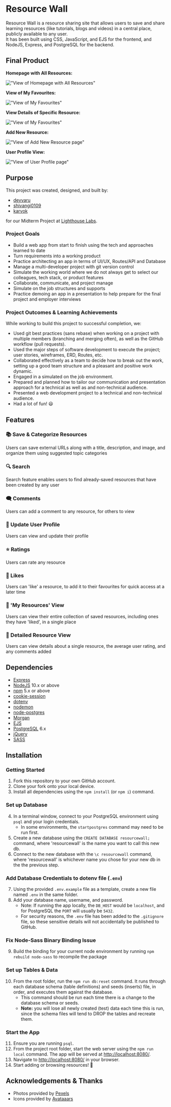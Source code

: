 # Resource Wall
Resource Wall is a resource sharing site that allows users to save and share learning resources (like tutorials, blogs and videos) in a central place, publicly available to any user.  
It has been built using CSS, JavaScript, and EJS for the frontend, and NodeJS, Express, and PostgreSQL for the backend.

## Final Product

**Homepage with All Resources:**

!["View of Homepage with All Resources"](/public/docs/screenshots/homepage-screenshot.jpg)

**View of My Favourites:**

!["View of My Favourites"](/public/docs/screenshots/my-favourites-screenshot.jpg)

**View Details of Specific Resource:**

!["View of My Favourites"](/public/docs/screenshots/show-single-resource-screenshot.jpg)

**Add New Resource:**

!["View of Add New Resource page"](/public/docs/screenshots/add-new-resource-screenshot.jpg)

**User Profile View:**

!["View of User Profile page"](/public/docs/screenshots/my-profile-screenshot.jpg)

## Purpose
This project was created, designed, and built by: 
* [devvaru](https://github.com/Devvaru)
* [shivangi0109](https://github.com/shivangi0109)
* [karvok](https://github.com/karvok)  

for our Midterm Project at [Lighthouse Labs](https://www.lighthouselabs.ca/en/web-development-flex-program).

### Project Goals 
* Build a web app from start to finish using the tech and approaches learned to date
* Turn requirements into a working product
* Practice architecting an app in terms of UI/UX, Routes/API and Database
* Manage a multi-developer project with git version control
* Simulate the working world where we do not always get to select our colleagues, tech stack, or product features
* Collaborate, communicate, and project manage
* Simulate on the job structures and supports
* Practice demoing an app in a presentation to help prepare for the final project and employer interviews

### Project Outcomes & Learning Achievements
While working to build this project to successful completion, we: 
* Used git best practices (sans rebase) when working on a project with multiple members (branching and merging often), as well as the GitHub workflow (pull requests).
* Used the major steps of software development to execute the project; user stories, wireframes, ERD, Routes, etc.
* Collaborated effectively as a team to decide how to break out the work, setting up a good team structure and a pleasant and positive work dynamic.
* Engaged in a simulated on the job environment.
* Prepared and planned how to tailor our communication and presentation approach for a technical as well as and non-technical audience.
* Presented a web development project to a technical and non-technical audience.
* Had a lot of fun! 😃

## Features

### 📚 Save & Categorize Resources
Users can save external URLs along with a title, description, and image, and organize them using suggested topic categories

### 🔍 Search 
Search feature enables users to find already-saved resources that have been created by any user

### 🗨️ Comments 
Users can add a comment to any resource, for others to view

### 🤩 Update User Profile
Users can view and update their profile

### ⭐ Ratings 
Users can rate any resource

### 💙 Likes
Users can 'like' a resource, to add it to their favourites for quick access at a later time

### 📑 'My Resources' View
Users can view their entire collection of saved resources, including ones they have 'liked', in a single place

### 📖 Detailed Resource View
Users can view details about a single resource, the average user rating, and any comments added

## Dependencies
* [Express](https://expressjs.com/)
* [NodeJS](https://nodejs.org/) 10.x or above
* [npm](https://www.npmjs.com/) 5.x or above
* [cookie-session](https://www.npmjs.com/package/cookie-session)
* [dotenv](https://www.npmjs.com/package/dotenv)
* [nodemon](https://www.npmjs.com/package/nodemon)
* [node-postgres](https://node-postgres.com)
* [Morgan](https://www.npmjs.com/package/morgan)
* [EJS](https://ejs.co/)
* [PostgreSQL](https://www.postgresql.org/) 6.x
* [jQuery](https://jquery.com/)
* [SASS](https://www.npmjs.com/package/sass/)

## Installation

### Getting Started
1. Fork this repository to your own GitHub account.
2. Clone your fork onto your local device.
3. Install all dependencies using the `npm install` (or `npm i`) command.

### Set up Database
4. In a terminal window, connect to your PostgreSQL environment using `psql` and your login credentials.
   * In some environments, the `startpostgres` command may need to be run first.
5. Create a new database using the `CREATE DATABASE resourcewall;` command, where 'resourcewall' is the name you want to call this new db.
6. Connect to the new database with the `\c resourcewall` command, where 'resourcewall' is whichever name you chose for your new db in the the previous step.

### Add Database Credentials to dotenv file (`.env`) 
7. Using the provided `.env.example` file as a template, create a new file named `.env` in the same folder.
8. Add your database name, username, and password.
    * Note: If running the app locally, the `DB_HOST` would be `localhost`, and for PostgreSQL the `PORT` will usually be `5432`.
    * For security reasons, the `.env` file has been added to the `.gitignore` file, so these sensitive details will not accidentally be published to GitHub.

### Fix Node-Sass Binary Binding Issue
9. Build the binding for your current node environment by running `npm rebuild node-sass` to recompile the package

### Set up Tables & Data
10. From the root folder, run the `npm run db:reset` command. It runs through each database schema (table definitions) and seeds (inserts) file, in order, and executes them against the database.
    * This command should be run each time there is a change to the database schema or seeds.
    * **Note:** you will lose all newly created (test) data each time this is run, since the schema files will tend to DROP the tables and recreate them.

### Start the App
11. Ensure you are running `psql`.
12. From the project root folder, start the web server using the `npm run local` command. The app will be served at [http://localhost:8080/](http://localhost:8080/).
13. Navigate to [http://localhost:8080/](http://localhost:8080/) in your browser.
14. Start adding or browsing resources! 🙂

## Acknowledgements & Thanks
* Photos provided by [Pexels](https://www.pexels.com/)
* Icons provided by [Avataaars](https://getavataaars.com/)
